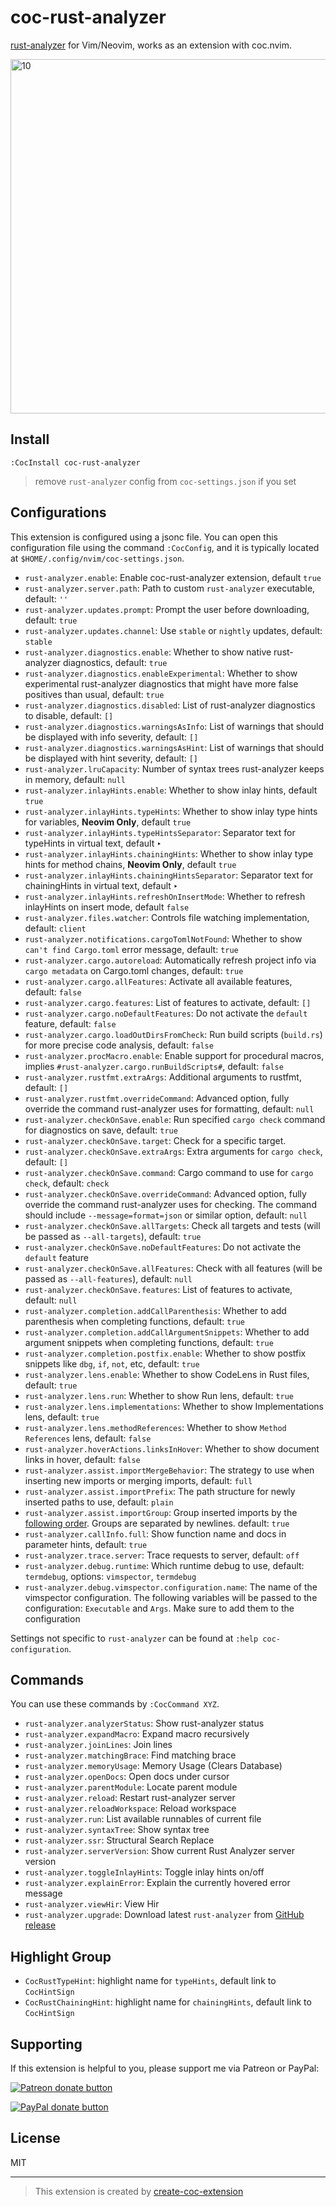 # coc-rust-analyzer

[rust-analyzer](https://github.com/rust-analyzer/rust-analyzer) for Vim/Neovim, works as an extension with coc.nvim.

<!-- markdownlint-disable-next-line -->
<img width="567" alt="10" src="https://user-images.githubusercontent.com/345274/67060118-34808a00-f18e-11e9-9d76-22fff11b5802.png">

## Install

`:CocInstall coc-rust-analyzer`

> remove `rust-analyzer` config from `coc-settings.json` if you set

## Configurations

This extension is configured using a jsonc file. You can open this configuration file using the command `:CocConfig`, and it is typically located at `$HOME/.config/nvim/coc-settings.json`.

- `rust-analyzer.enable`: Enable coc-rust-analyzer extension, default `true`
- `rust-analyzer.server.path`: Path to custom `rust-analyzer` executable, default: `''`
- `rust-analyzer.updates.prompt`: Prompt the user before downloading, default: `true`
- `rust-analyzer.updates.channel`: Use `stable` or `nightly` updates, default: `stable`
- `rust-analyzer.diagnostics.enable`: Whether to show native rust-analyzer diagnostics, default: `true`
- `rust-analyzer.diagnostics.enableExperimental`: Whether to show experimental rust-analyzer diagnostics that might have more false positives than usual, default: `true`
- `rust-analyzer.diagnostics.disabled`: List of rust-analyzer diagnostics to disable, default: `[]`
- `rust-analyzer.diagnostics.warningsAsInfo`: List of warnings that should be displayed with info severity, default: `[]`
- `rust-analyzer.diagnostics.warningsAsHint`: List of warnings that should be displayed with hint severity, default: `[]`
- `rust-analyzer.lruCapacity`: Number of syntax trees rust-analyzer keeps in memory, default: `null`
- `rust-analyzer.inlayHints.enable`: Whether to show inlay hints, default `true`
- `rust-analyzer.inlayHints.typeHints`: Whether to show inlay type hints for variables, **Neovim Only**, default `true`
- `rust-analyzer.inlayHints.typeHintsSeparator`: Separator text for typeHints in virtual text, default `‣`
- `rust-analyzer.inlayHints.chainingHints`: Whether to show inlay type hints for method chains, **Neovim Only**, default `true`
- `rust-analyzer.inlayHints.chainingHintsSeparator`: Separator text for chainingHints in virtual text, default `‣`
- `rust-analyzer.inlayHints.refreshOnInsertMode`: Whether to refresh inlayHints on insert mode, default `false`
- `rust-analyzer.files.watcher`: Controls file watching implementation, default: `client`
- `rust-analyzer.notifications.cargoTomlNotFound`: Whether to show `can't find Cargo.toml` error message, default: `true`
- `rust-analyzer.cargo.autoreload`: Automatically refresh project info via `cargo metadata` on Cargo.toml changes, default: `true`
- `rust-analyzer.cargo.allFeatures`: Activate all available features, default: `false`
- `rust-analyzer.cargo.features`: List of features to activate, default: `[]`
- `rust-analyzer.cargo.noDefaultFeatures`: Do not activate the `default` feature, default: `false`
- `rust-analyzer.cargo.loadOutDirsFromCheck`: Run build scripts (`build.rs`) for more precise code analysis, default: `false`
- `rust-analyzer.procMacro.enable`: Enable support for procedural macros, implies `#rust-analyzer.cargo.runBuildScripts#`, default: `false`
- `rust-analyzer.rustfmt.extraArgs`: Additional arguments to rustfmt, default: `[]`
- `rust-analyzer.rustfmt.overrideCommand`: Advanced option, fully override the command rust-analyzer uses for formatting, default: `null`
- `rust-analyzer.checkOnSave.enable`: Run specified `cargo check` command for diagnostics on save, default: `true`
- `rust-analyzer.checkOnSave.target`: Check for a specific target.
- `rust-analyzer.checkOnSave.extraArgs`: Extra arguments for `cargo check`, default: `[]`
- `rust-analyzer.checkOnSave.command`: Cargo command to use for `cargo check`, default: `check`
- `rust-analyzer.checkOnSave.overrideCommand`: Advanced option, fully override the command rust-analyzer uses for checking. The command should include `--message=format=json` or similar option, default: `null`
- `rust-analyzer.checkOnSave.allTargets`: Check all targets and tests (will be passed as `--all-targets`), default: `true`
- `rust-analyzer.checkOnSave.noDefaultFeatures`: Do not activate the `default` feature
- `rust-analyzer.checkOnSave.allFeatures`: Check with all features (will be passed as `--all-features`), default: `null`
- `rust-analyzer.checkOnSave.features`: List of features to activate, default: `null`
- `rust-analyzer.completion.addCallParenthesis`: Whether to add parenthesis when completing functions, default: `true`
- `rust-analyzer.completion.addCallArgumentSnippets`: Whether to add argument snippets when completing functions, default: `true`
- `rust-analyzer.completion.postfix.enable`: Whether to show postfix snippets like `dbg`, `if`, `not`, etc, default: `true`
- `rust-analyzer.lens.enable`: Whether to show CodeLens in Rust files, default: `true`
- `rust-analyzer.lens.run`: Whether to show Run lens, default: `true`
- `rust-analyzer.lens.implementations`: Whether to show Implementations lens, default: `true`
- `rust-analyzer.lens.methodReferences`: Whether to show `Method References` lens, default: `false`
- `rust-analyzer.hoverActions.linksInHover`: Whether to show document links in hover, default: `false`
- `rust-analyzer.assist.importMergeBehavior`: The strategy to use when inserting new imports or merging imports, default: `full`
- `rust-analyzer.assist.importPrefix`: The path structure for newly inserted paths to use, default: `plain`
- `rust-analyzer.assist.importGroup`: Group inserted imports by the [following order](https://rust-analyzer.github.io/manual.html#auto-import). Groups are separated by newlines. default: `true`
- `rust-analyzer.callInfo.full`: Show function name and docs in parameter hints, default: `true`
- `rust-analyzer.trace.server`: Trace requests to server, default: `off`
- `rust-analyzer.debug.runtime`: Which runtime debug to use, default: `termdebug`, options: `vimspector`, `termdebug`
- `rust-analyzer.debug.vimspector.configuration.name`: The name of the vimspector configuration. The following variables will be passed to the configuration: `Executable` and `Args`. Make sure to add them to the configuration

Settings not specific to `rust-analyzer` can be found at `:help coc-configuration`.

## Commands

You can use these commands by `:CocCommand XYZ`.

- `rust-analyzer.analyzerStatus`: Show rust-analyzer status
- `rust-analyzer.expandMacro`: Expand macro recursively
- `rust-analyzer.joinLines`: Join lines
- `rust-analyzer.matchingBrace`: Find matching brace
- `rust-analyzer.memoryUsage`: Memory Usage (Clears Database)
- `rust-analyzer.openDocs`: Open docs under cursor
- `rust-analyzer.parentModule`: Locate parent module
- `rust-analyzer.reload`: Restart rust-analyzer server
- `rust-analyzer.reloadWorkspace`: Reload workspace
- `rust-analyzer.run`: List available runnables of current file
- `rust-analyzer.syntaxTree`: Show syntax tree
- `rust-analyzer.ssr`: Structural Search Replace
- `rust-analyzer.serverVersion`: Show current Rust Analyzer server version
- `rust-analyzer.toggleInlayHints`: Toggle inlay hints on/off
- `rust-analyzer.explainError`: Explain the currently hovered error message
- `rust-analyzer.viewHir`: View Hir
- `rust-analyzer.upgrade`: Download latest `rust-analyzer` from [GitHub release](https://github.com/rust-analyzer/rust-analyzer/releases)

## Highlight Group

- `CocRustTypeHint`: highlight name for `typeHints`, default link to `CocHintSign`
- `CocRustChainingHint`: highlight name for `chainingHints`, default link to `CocHintSign`

## Supporting

If this extension is helpful to you, please support me via Patreon or PayPal:

<!-- markdownlint-disable-next-line -->
<a href="https://patreon.com/fannheyward"><img src="https://c5.patreon.com/external/logo/become_a_patron_button.png" alt="Patreon donate button" /> </a>
<!-- markdownlint-disable-next-line -->
<a href="https://paypal.me/fannheyward"><img src="https://user-images.githubusercontent.com/345274/104303610-41149f00-5505-11eb-88b2-5a95c53187b4.png" alt="PayPal donate button" /> </a>

## License

MIT

---

> This extension is created by [create-coc-extension](https://github.com/fannheyward/create-coc-extension)
